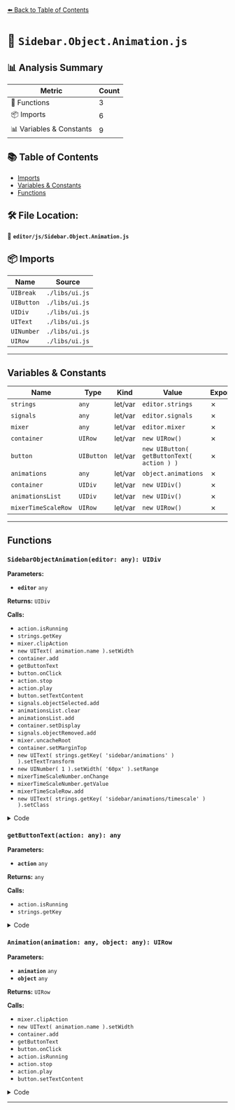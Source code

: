 [⬅️ Back to Table of Contents](../../index.md)

# 📄 `Sidebar.Object.Animation.js`

## 📊 Analysis Summary

| Metric | Count |
|--------|-------|
| 🔧 Functions | 3 |
| 📦 Imports | 6 |
| 📊 Variables & Constants | 9 |

## 📚 Table of Contents

- [Imports](#imports)
- [Variables & Constants](#variables-constants)
- [Functions](#functions)

## 🛠️ File Location:
📂 **`editor/js/Sidebar.Object.Animation.js`**

## 📦 Imports

| Name | Source |
|------|--------|
| `UIBreak` | `./libs/ui.js` |
| `UIButton` | `./libs/ui.js` |
| `UIDiv` | `./libs/ui.js` |
| `UIText` | `./libs/ui.js` |
| `UINumber` | `./libs/ui.js` |
| `UIRow` | `./libs/ui.js` |


---

## Variables & Constants

| Name | Type | Kind | Value | Exported |
|------|------|------|-------|----------|
| `strings` | `any` | let/var | `editor.strings` | ✗ |
| `signals` | `any` | let/var | `editor.signals` | ✗ |
| `mixer` | `any` | let/var | `editor.mixer` | ✗ |
| `container` | `UIRow` | let/var | `new UIRow()` | ✗ |
| `button` | `UIButton` | let/var | `new UIButton( getButtonText( action ) )` | ✗ |
| `animations` | `any` | let/var | `object.animations` | ✗ |
| `container` | `UIDiv` | let/var | `new UIDiv()` | ✗ |
| `animationsList` | `UIDiv` | let/var | `new UIDiv()` | ✗ |
| `mixerTimeScaleRow` | `UIRow` | let/var | `new UIRow()` | ✗ |


---

## Functions

### `SidebarObjectAnimation(editor: any): UIDiv`

**Parameters:**

- **`editor`** `any`

**Returns:** `UIDiv`

**Calls:**

- `action.isRunning`
- `strings.getKey`
- `mixer.clipAction`
- `new UIText( animation.name ).setWidth`
- `container.add`
- `getButtonText`
- `button.onClick`
- `action.stop`
- `action.play`
- `button.setTextContent`
- `signals.objectSelected.add`
- `animationsList.clear`
- `animationsList.add`
- `container.setDisplay`
- `signals.objectRemoved.add`
- `mixer.uncacheRoot`
- `container.setMarginTop`
- `new UIText( strings.getKey( 'sidebar/animations' ) ).setTextTransform`
- `new UINumber( 1 ).setWidth( '60px' ).setRange`
- `mixerTimeScaleNumber.onChange`
- `mixerTimeScaleNumber.getValue`
- `mixerTimeScaleRow.add`
- `new UIText( strings.getKey( 'sidebar/animations/timescale' ) ).setClass`

<details><summary>Code</summary>

```typescript
function SidebarObjectAnimation( editor ) {

	const strings = editor.strings;
	const signals = editor.signals;
	const mixer = editor.mixer;

	function getButtonText( action ) {

		return action.isRunning()
			? strings.getKey( 'sidebar/animations/stop' )
			: strings.getKey( 'sidebar/animations/play' );

	}

	function Animation( animation, object ) {

		const action = mixer.clipAction( animation, object );

		const container = new UIRow();

		const name = new UIText( animation.name ).setWidth( '200px' );
		container.add( name );

		const button = new UIButton( getButtonText( action ) );
		button.onClick( function () {

			action.isRunning() ? action.stop() : action.play();
			button.setTextContent( getButtonText( action ) );

		} );

		container.add( button );

		return container;

	}

	signals.objectSelected.add( function ( object ) {

		if ( object !== null && object.animations.length > 0 ) {

			animationsList.clear();

			const animations = object.animations;

			for ( const animation of animations ) {

				animationsList.add( new Animation( animation, object ) );

			}

			container.setDisplay( '' );

		} else {

			container.setDisplay( 'none' );

		}

	} );

	signals.objectRemoved.add( function ( object ) {

		if ( object !== null && object.animations.length > 0 ) {

			mixer.uncacheRoot( object );

		}

	} );

	const container = new UIDiv();
	container.setMarginTop( '20px' );
	container.setDisplay( 'none' );

	container.add( new UIText( strings.getKey( 'sidebar/animations' ) ).setTextTransform( 'uppercase' ) );
	container.add( new UIBreak() );
	container.add( new UIBreak() );

	const animationsList = new UIDiv();
	container.add( animationsList );

	const mixerTimeScaleRow = new UIRow();
	const mixerTimeScaleNumber = new UINumber( 1 ).setWidth( '60px' ).setRange( - 10, 10 );
	mixerTimeScaleNumber.onChange( function () {

		mixer.timeScale = mixerTimeScaleNumber.getValue();

	} );

	mixerTimeScaleRow.add( new UIText( strings.getKey( 'sidebar/animations/timescale' ) ).setClass( 'Label' ) );
	mixerTimeScaleRow.add( mixerTimeScaleNumber );

	container.add( mixerTimeScaleRow );

	return container;

}
```
</details>

### `getButtonText(action: any): any`

**Parameters:**

- **`action`** `any`

**Returns:** `any`

**Calls:**

- `action.isRunning`
- `strings.getKey`

<details><summary>Code</summary>

```typescript
function getButtonText( action ) {

		return action.isRunning()
			? strings.getKey( 'sidebar/animations/stop' )
			: strings.getKey( 'sidebar/animations/play' );

	}
```
</details>

### `Animation(animation: any, object: any): UIRow`

**Parameters:**

- **`animation`** `any`
- **`object`** `any`

**Returns:** `UIRow`

**Calls:**

- `mixer.clipAction`
- `new UIText( animation.name ).setWidth`
- `container.add`
- `getButtonText`
- `button.onClick`
- `action.isRunning`
- `action.stop`
- `action.play`
- `button.setTextContent`

<details><summary>Code</summary>

```typescript
function Animation( animation, object ) {

		const action = mixer.clipAction( animation, object );

		const container = new UIRow();

		const name = new UIText( animation.name ).setWidth( '200px' );
		container.add( name );

		const button = new UIButton( getButtonText( action ) );
		button.onClick( function () {

			action.isRunning() ? action.stop() : action.play();
			button.setTextContent( getButtonText( action ) );

		} );

		container.add( button );

		return container;

	}
```
</details>


---